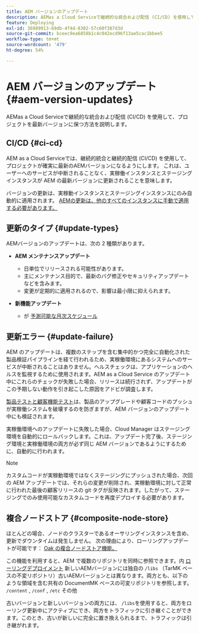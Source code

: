```yaml
---
title: AEM バージョンのアップデート
description: AEMas a Cloud Serviceで継続的な統合および配信 (CI/CD) を使用して、プロジェクトを最新バージョンに保つ方法を説明します。
feature: Deploying
exl-id: 36989913-69db-4f4d-8302-57c60f387d3d
source-git-commit: bceec9ea6858b1c4c042ecd96f13ae5cac1bbee5
workflow-type: tm+mt
source-wordcount: '479'
ht-degree: 54%

---
```



# AEM バージョンのアップデート {#aem-version-updates}

AEMas a Cloud Serviceで継続的な統合および配信 (CI/CD) を使用して、プロジェクトを最新バージョンに保つ方法を説明します。

## CI/CD {#ci-cd}

AEM as a Cloud Serviceでは、継続的統合と継続的配信 (CI/CD) を使用して、プロジェクトが確実に最新のAEMバージョンになるようにします。 これは、ユーザーへのサービスが中断されることなく、実稼働インスタンスとステージングインスタンスが AEM の最新バージョンに更新されることを意味します。

バージョンの更新は、実稼動インスタンスとステージングインスタンスにのみ自動的に適用されます。 [AEMの更新は、他のすべてのインスタンスに手動で適用する必要があります。](/help/implementing/cloud-manager/manage-environments.md#updating-dev-environment)

## 更新のタイプ {#update-types}

AEMバージョンのアップデートは、次の 2 種類があります。

* **AEM メンテナンスアップデート**

   * 日単位でリリースされる可能性があります。
   * 主にメンテナンス目的で、最新のバグ修正やセキュリティアップデートなどを含みます。
   * 変更が定期的に適用されるので、影響は最小限に抑えられます。

* **新機能アップデート**

   * が [予測可能な月次スケジュール](https://experienceleague.adobe.com/docs/experience-manager-release-information/aem-release-updates/update-releases-roadmap.html?lang=ja)

## 更新エラー {#update-failure}

AEM のアップデートは、複数のステップを含む集中的かつ完全に自動化された製品検証パイプラインを経て行われるため、実稼働環境にあるシステムへのサービスが中断されることはありません。ヘルスチェックは、アプリケーションのヘルスを監視するために使用されます。AEM as a Cloud Service のアップデート中にこれらのチェックが失敗した場合、リリースは続行されず、アップデートがこの予期しない動作を引き起こした原因をアドビが調査します。

[製品テストと顧客機能テスト](/help/implementing/cloud-manager/overview-test-results.md#functional-testing)は、製品のアップグレードや顧客コードのプッシュが実稼働システムを破壊するのを防ぎますが、AEM バージョンのアップデート中にも検証されます。

実稼働環境へのアップデートに失敗した場合、Cloud Manager はステージング環境を自動的にロールバックします。これは、アップデート完了後、ステージング環境と実稼働環境の両方が必ず同じ AEM バージョンであるようにするために、自動的に行われます。

>[!NOTE]
>
>カスタムコードが実稼動環境ではなくステージングにプッシュされた場合、次回の AEM アップデートでは、それらの変更が削除され、実稼動環境に対して正常に行われた最後の顧客リリースの git タグが反映されます。したがって、ステージングでのみ使用可能なカスタムコードを再度デプロイする必要があります。

## 複合ノードストア {#composite-node-store}

ほとんどの場合、ノードのクラスターであるオーサリングインスタンスを含め、更新でダウンタイムは発生しません。 次の理由により、ローリングアップデートが可能です： [Oak の複合ノードストア機能。](https://jackrabbit.apache.org/oak/docs/nodestore/compositens.html)

この機能を利用すると、AEM で複数のリポジトリを同時に参照できます。内 [ローリングデプロイメント](/help/implementing/deploying/overview.md#how-rolling-deployments-work) 新しいAEMバージョンには独自の `/libs` （TarMK ベースの不変リポジトリ）古いAEMバージョンとは異なります。両方とも、以下のような領域を含む共有の DocumentMK ベースの可変リポジトリを参照します。 `/content` , `/conf` , `/etc` その他

古いバージョンと新しいバージョンの両方には、 `/libs`を使用すると、両方をローリング更新中にアクティブにでき、両方をトラフィックに引き継ぐことができます。このとき、古いが新しいに完全に置き換えられるまで、トラフィックは引き継がれます。
